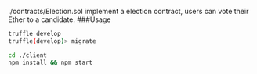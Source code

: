 ./contracts/Election.sol implement a election contract, users can vote their Ether to a candidate.
###Usage
```bash
truffle develop
truffle(develop)> migrate
```
```bash
cd ./client
npm install && npm start
```